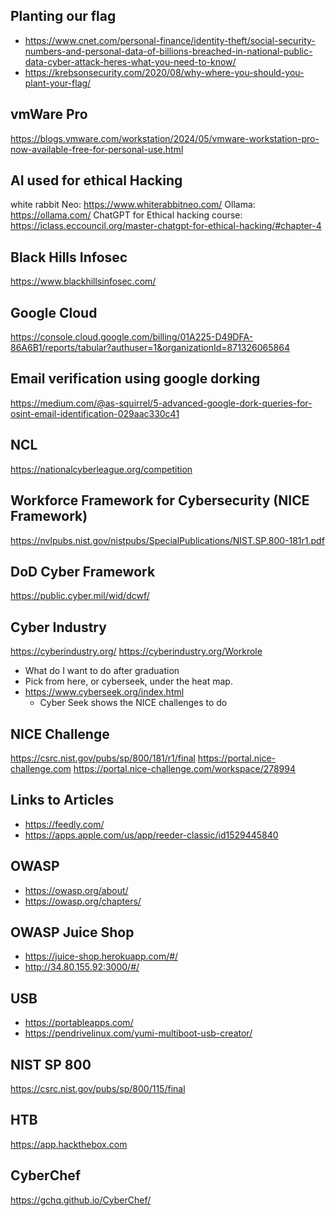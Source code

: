 
## Planting our flag
- https://www.cnet.com/personal-finance/identity-theft/social-security-numbers-and-personal-data-of-billions-breached-in-national-public-data-cyber-attack-heres-what-you-need-to-know/
- https://krebsonsecurity.com/2020/08/why-where-you-should-you-plant-your-flag/

## vmWare Pro
https://blogs.vmware.com/workstation/2024/05/vmware-workstation-pro-now-available-free-for-personal-use.html

## AI used for ethical Hacking
white rabbit Neo: https://www.whiterabbitneo.com/
Ollama: https://ollama.com/
ChatGPT for Ethical hacking course: https://iclass.eccouncil.org/master-chatgpt-for-ethical-hacking/#chapter-4

## Black Hills Infosec
https://www.blackhillsinfosec.com/
## Google Cloud
https://console.cloud.google.com/billing/01A225-D49DFA-86A6B1/reports/tabular?authuser=1&organizationId=871326065864

## Email verification using google dorking
https://medium.com/@as-squirrel/5-advanced-google-dork-queries-for-osint-email-identification-029aac330c41  

## NCL
https://nationalcyberleague.org/competition

## Workforce Framework for Cybersecurity (NICE Framework)
https://nvlpubs.nist.gov/nistpubs/SpecialPublications/NIST.SP.800-181r1.pdf

## DoD Cyber Framework
https://public.cyber.mil/wid/dcwf/

## Cyber Industry
https://cyberindustry.org/
https://cyberindustry.org/Workrole
- What do I want to do after graduation
- Pick from here, or cyberseek, under the heat map.
- https://www.cyberseek.org/index.html
	- Cyber Seek shows the NICE challenges to do

## NICE Challenge
https://csrc.nist.gov/pubs/sp/800/181/r1/final
https://portal.nice-challenge.com
https://portal.nice-challenge.com/workspace/278994

## Links to Articles
- https://feedly.com/  
- https://apps.apple.com/us/app/reeder-classic/id1529445840

## OWASP
- https://owasp.org/about/
- https://owasp.org/chapters/

## OWASP Juice Shop
- https://juice-shop.herokuapp.com/#/
- http://34.80.155.92:3000/#/

## USB 
- https://portableapps.com/
- https://pendrivelinux.com/yumi-multiboot-usb-creator/

## NIST SP 800
https://csrc.nist.gov/pubs/sp/800/115/final

## HTB
https://app.hackthebox.com

## CyberChef
https://gchq.github.io/CyberChef/


